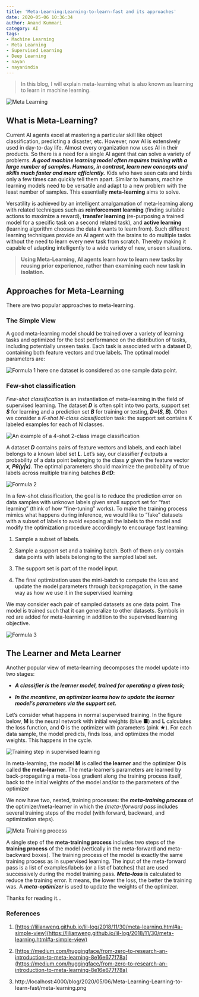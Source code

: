 ```yaml
---
title: 'Meta-Learning:Learning-to-learn-fast and its approaches'
date: 2020-05-06 10:36:34
author: Anand Kummari
category: AI
tags:
- Machine Learning
- Meta Learning
- Supervised Learning
- Deep Learning
- nayan
- nayanindia
---
```



<!-- # Meta-Learning(Learning to learn fast) and its approaches -->

> In this blog, I will explain meta-learning what is also known as learning to learn in machine learning.


![Meta Learning](meta-learning.png "Meta Learning")

## What is Meta-Learning?

Current AI agents excel at mastering a particular skill like object classification, predicting a disaster, etc. However, now AI is extensively used in day-to-day life. Almost every organization now uses AI in their products. So there is a need for a single AI agent that can solve a variety of problems. ***A good machine learning model often requires training with a large number of samples. Humans, in contrast, learn new concepts and skills much faster and more efficiently.*** Kids who have seen cats and birds only a few times can quickly tell them apart. Similar to humans, machine learning models need to be versatile and adapt to a new problem with the least number of samples. This essentially **meta-learning** aims to solve.

Versatility is achieved by an intelligent amalgamation of meta-learning along with related techniques such as **reinforcement learning** (finding suitable actions to maximize a reward), **transfer learning**    (re-purposing a trained model for a specific task on a second related task), and **active learning** (learning algorithm chooses the data it wants to learn from). Such different learning techniques provide an AI agent with the brains to do multiple tasks without the need to learn every new task from scratch. Thereby making it capable of adapting intelligently to a wide variety of new, unseen situations.
> **Using Meta-Learning, AI agents learn how to learn new tasks by reusing prior experience, rather than examining each new task in isolation.**

## **Approaches for Meta-Learning**

There are two popular approaches to meta-learning.

### **The Simple View**

A good meta-learning model should be trained over a variety of learning tasks and optimized for the best performance on the distribution of tasks, including potentially unseen tasks. Each task is associated with a dataset D, containing both feature vectors and true labels. The optimal model parameters are:

<!-- {% asset_img formula_1.png %} -->
![](formula_1.png "Formula 1")
here one dataset is considered as one sample data point.

### **Few-shot classification**

*Few-shot classification* is an instantiation of meta-learning in the field of supervised learning. The dataset ***D*** is often split into two parts, support set ***S*** for learning and a prediction set ***B*** for training or testing, ***D=*(*S, B*)**. Often we consider a *K-shot N-class classification* task: the support set contains K labeled examples for each of N classes.

<!-- {% asset_img image.png  An example of a 4-shot 2-class image classification %} -->
![An example of a 4-shot 2-class image classification](image.png "An example of a 4-shot 2-class image classification")


A dataset ***D*** contains pairs of feature vectors and labels, and each label belongs to a known label set ***L***. Let’s say, our classifier ***f*** outputs a probability of a data point belonging to the class ***y*** given the feature vector ***x, Pθ(y|x)***. The optimal parameters should maximize the probability of true labels across multiple training batches ***B⊂D***:

<!-- {% asset_img formula_2.png %} -->
![](formula_2.png "Formula 2")

In a few-shot classification, the goal is to reduce the prediction error on data samples with unknown labels given small support set for “fast learning” (think of how “fine-tuning” works). To make the training process mimics what happens during inference, we would like to “fake” datasets with a subset of labels to avoid exposing all the labels to the model and modify the optimization procedure accordingly to encourage fast learning:

1. Sample a subset of labels.

1. Sample a support set and a training batch. Both of them only contain data points with labels belonging to the sampled label set.

1. The support set is part of the model input.

1. The final optimization uses the mini-batch to compute the loss and update the model parameters through backpropagation, in the same way as how we use it in the supervised learning

We may consider each pair of sampled datasets as one data point. The model is trained such that it can generalize to other datasets. Symbols in red are added for meta-learning in addition to the supervised learning objective.


<!-- {% asset_img formula_3.png %} -->
![](formula_3.png "Formula 3")

## **The Learner and Meta Learner**

Another popular view of meta-learning decomposes the model update into two stages:

* ***A classifier is the learner model, trained for operating a given task;***

* ***In the meantime, an optimizer learns how to update the learner model’s parameters via the support set.***

Let’s consider what happens in normal supervised training. In the figure below, **M** is the neural network with initial weights (blue ■) and **L** calculates the loss function, and **O** is the optimizer with parameters (pink ★). For each data sample, the model predicts, finds loss, and optimizes the model weights. This happens in the cycle.


<!-- {% asset_img training_process.png Training step in supervised learning %} -->
![Training step in supervised learning](training_process.png "Training step in supervised learning")

In meta-learning, the model **M** is called **the learner** and the optimizer **O** is called **the meta-learner**. The meta-learner’s parameters are learned by back-propagating a meta-loss gradient along the training process itself, back to the initial weights of the model and/or to the parameters of the optimizer

We now have two, nested, training processes: the ***meta-training process*** of the optimizer/meta-learner in which the *(meta-)forward pass* includes several training steps of the model (with forward, backward, and optimization steps).


<!-- {% asset_img meta_training.gif Meta Training process %} -->
![Meta Training process](meta_training.gif "Meta Training process")

A single step of the **meta-training process** includes two steps of the **training process** of the model (vertically in the meta-forward and meta-backward boxes). The training process of the model is exactly the same training process as in supervised learning. The input of the meta-forward pass is a list of examples/labels (or a list of batches) that are used successively during the model training pass. ***Meta-loss*** is calculated to reduce the training error. It means, the lower the loss, the better the training was. A ***meta-optimizer*** is used to update the weights of the optimizer.

Thanks for reading it…

### References

1. [https://lilianweng.github.io/lil-log/2018/11/30/meta-learning.html#a-simple-view](https://lilianweng.github.io/lil-log/2018/11/30/meta-learning.html#a-simple-view)

1. [https://medium.com/huggingface/from-zero-to-research-an-introduction-to-meta-learning-8e16e677f78a](https://medium.com/huggingface/from-zero-to-research-an-introduction-to-meta-learning-8e16e677f78a)

3. http://localhost:4000/blog/2020/05/06/Meta-Learning-Learning-to-learn-fast/meta-learning.png


